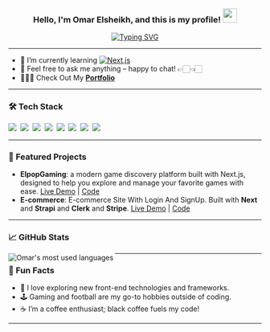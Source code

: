 <h3 align="center">
  Hello, I'm Omar Elsheikh, and this is my profile!
  <img src="https://media3.giphy.com/media/w1OBpBd7kJqHrJnJ13/giphy.gif?cid=6c09b952j3ewsnzcmrvctj1g6sqe5g0smegfp98346c78vgf&ep=v1_internal_gif_by_id&rid=giphy.gif&ct=s" width="28">
</h3>

<p align="center">
  <a align="center"  href="https://git.io/typing-svg">
    <img src="https://readme-typing-svg.demolab.com?font=Fira+Code&pause=1000&color=FF3611&width=435&lines=Front-End+Developer" alt="Typing SVG" />
  </a>
</p>

---

- 🌱 I’m currently learning [![Next.js](https://img.shields.io/badge/Next.js-black?style=for-the-badge&logo=next.js&logoColor=white)](#)
- 💬 Feel free to ask me anything – happy to chat! 👉🏻👈🏻
- 👨🏻‍💻 Check Out My [**Portfolio**](https://omarelsheikh.netlify.app/) 

---

### 🛠️ Tech Stack

<p align="left">
  <img src="https://img.shields.io/badge/JavaScript-323330?style=for-the-badge&logo=javascript&logoColor=F7DF1E"/>&nbsp;
  <img src="https://img.shields.io/badge/HTML5-E34F26?style=for-the-badge&logo=html5&logoColor=white"/>&nbsp;
  <img src="https://img.shields.io/badge/CSS3-1572B6?style=for-the-badge&logo=css3&logoColor=white"/>&nbsp;
  <img src="https://img.shields.io/badge/React-20232A?style=for-the-badge&logo=react&logoColor=61DAFB"/>&nbsp;
  <img src="https://img.shields.io/badge/Git-F05032?style=for-the-badge&logo=git&logoColor=white"/>&nbsp;
  <img src="https://img.shields.io/badge/GitHub-181717?style=for-the-badge&logo=github&logoColor=white"/>&nbsp;
  <img src="https://img.shields.io/badge/TypeScript-007ACC?style=for-the-badge&logo=typescript&logoColor=white"/>&nbsp;
  <img src="https://img.shields.io/badge/Next.js-000000?style=for-the-badge&logo=nextdotjs&logoColor=white"/>&nbsp;
</p>

---

### 🌟 Featured Projects

- **ElpopGaming**: a modern game discovery platform built with Next.js, designed to help you explore and manage your favorite games with ease. [Live Demo](https://elpop-gaming.vercel.app/) | [Code](https://github.com/el3mor/elpop-gaming)
- **E-commerce**: E-commerce Site With Login And SignUp. Built with **Next** and **Strapi** and **Clerk** and **Stripe**. [Live Demo](https://e-commerce-with-next-five.vercel.app/) | [Code](https://github.com/el3mor/E-commerce-with-next)

---

### 📈 GitHub Stats

<img align="left" src="https://github-readme-stats.vercel.app/api/top-langs?username=el3mor&show_icons=true&locale=en&layout=compact&theme=radical" alt="Omar's most used languages" />

---

### 🎉 Fun Facts

- 🔎 I love exploring new front-end technologies and frameworks.
- 🕹️ Gaming and football are my go-to hobbies outside of coding.
- ☕ I’m a coffee enthusiast; black coffee fuels my code!

---

